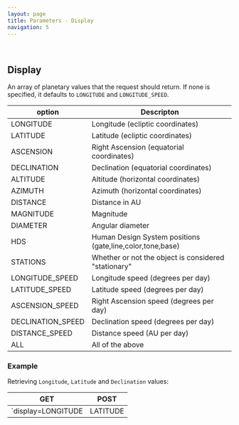 ```yaml
---
layout: page
title: Parameters - Display
navigation: 5
---
```


<style>
	.inner a {
		color: royalblue;
		font-weight: bold;
	}
	.inner code {
		font-size: 100%;
	}
	.navigation li {
		padding: 0.3vh;
	}
	.sidebar .sidebar-main {
	    height: calc(100% - 50px);
	    overflow-y: scroll;
	}
</style>

<br>

## Display

An array of planetary values that the request should return. If none is specified, it defaults to `LONGITUDE` and `LONGITUDE_SPEED`.

| option | Descripton |
|---|---|
| LONGITUDE | Longitude (ecliptic coordinates) |
| LATITUDE | Latitude (ecliptic coordinates) |
| ASCENSION | Right Ascension (equatorial coordinates) |
| DECLINATION | Declination (equatorial coordinates) |
| ALTITUDE | Altitude (horizontal coordinates) |
| AZIMUTH | Azimuth (horizontal coordinates) |
| DISTANCE | Distance in AU |
| MAGNITUDE | Magnitude |
| DIAMETER | Angular diameter |
| HDS | Human Design System positions (gate,line,color,tone,base) |
| STATIONS | Whether or not the object is considered "stationary" |
| LONGITUDE_SPEED | Longitude speed (degrees per day) |
| LATITUDE_SPEED | Latitude speed (degrees per day) |
| ASCENSION_SPEED | Right Ascension speed (degrees per day) |
| DECLINATION_SPEED | Declination speed (degrees per day) |
| DISTANCE_SPEED | Distance speed (AU per day) |
| ALL | All of the above |

### Example

Retrieving `Longitude`, `Latitude` and `Declination` values:

| GET | POST |
|---|---|
|`display=LONGITUDE|LATITUDE|DECLINATION`|`display:["LONGITUDE","LATITUDE","DECLINATION"]`|

<br><br><br>
